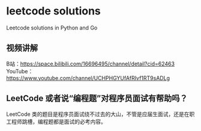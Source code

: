 # leetcode solutions
Leetcode solutions in Python and Go

## 视频讲解
B站：https://space.bilibili.com/16696495/channel/detail?cid=62463  
YouTube：https://www.youtube.com/channel/UCHPHGYUfAfRIvf1RT9sADLg

## LeetCode 或者说“编程题”对程序员面试有帮助吗？

LeetCode 类的题目是程序员面试绕不过去的大山，不管是应届生面试，还是在职工程师跳槽，编程题都是面试的必考内容。
